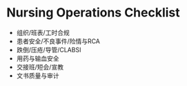 # Nursing Operations Checklist

- 组织/班表/工时合规
- 患者安全/不良事件/险情与RCA
- 跌倒/压疮/导管/CLABSI
- 用药与输血安全
- 交接班/短会/宣教
- 文书质量与审计
